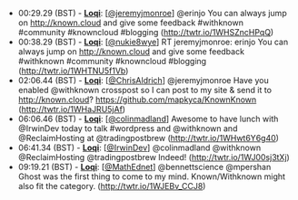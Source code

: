 * <a id="00:29.29">00:29.29 (BST)</a> - __[Loqi](https://github.com/Loqi)__: [<a href="https://twitter.com/jeremyjmonroe">@jeremyjmonroe</a>] @erinjo You can always jump on http://known.cloud and give some feedback #withknown #community #knowncloud #blogging (http://twtr.io/1WHSZncHPqQ)
* <a id="00:38.29">00:38.29 (BST)</a> - __[Loqi](https://github.com/Loqi)__: [<a href="https://twitter.com/nukie8wye">@nukie8wye</a>] RT jeremyjmonroe: erinjo You can always jump on http://known.cloud and give some feedback #withknown #community #knowncloud #blogging (http://twtr.io/1WHTNU5f1Vb)
* <a id="02:06.44">02:06.44 (BST)</a> - __[Loqi](https://github.com/Loqi)__: [<a href="https://twitter.com/ChrisAldrich">@ChrisAldrich</a>] @jeremyjmonroe Have you enabled @withknown crosspost so I can post to my site &amp; send it to http://known.cloud? https://github.com/mapkyca/KnownKnown (http://twtr.io/1WHaJRU5jAf)
* <a id="06:06.46">06:06.46 (BST)</a> - __[Loqi](https://github.com/Loqi)__: [<a href="https://twitter.com/colinmadland">@colinmadland</a>] Awesome to have lunch with @IrwinDev today to talk #wordpress and @withknown and @ReclaimHosting at @tradingpostbrew (http://twtr.io/1WHwt6Y6g40)
* <a id="06:41.34">06:41.34 (BST)</a> - __[Loqi](https://github.com/Loqi)__: [<a href="https://twitter.com/IrwinDev">@IrwinDev</a>] @colinmadland @withknown @ReclaimHosting @tradingpostbrew Indeed! (http://twtr.io/1WJ00sj3tXj)
* <a id="09:19.21">09:19.21 (BST)</a> - __[Loqi](https://github.com/Loqi)__: [<a href="https://twitter.com/MathEdnet">@MathEdnet</a>] @bennettscience @mpershan Ghost was the first thing to come to my mind. Known/Withknown might also fit the category. (http://twtr.io/1WJEBv_CCJ8)
